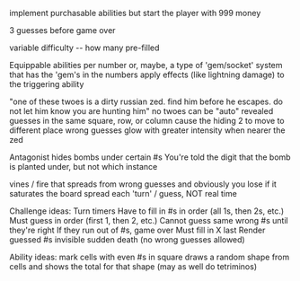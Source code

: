 implement purchasable abilities but start the player with 999 money

3 guesses before game over

variable difficulty -- how many pre-filled

Equippable abilities per number
    or, maybe, a type of 'gem/socket' system
        that has the 'gem's in the numbers apply effects (like lightning damage) to the triggering ability

"one of these twoes is a dirty russian zed. find him before he escapes. do not let him know you are hunting him"
    no twoes can be "auto" revealed
    guesses in the same square, row, or column cause the hiding 2 to move to different place
    wrong guesses glow with greater intensity when nearer the zed
    
Antagonist hides bombs under certain #s
    You're told the digit that the bomb is planted under, but not which instance 

vines / fire that spreads from wrong guesses
    and obviously you lose if it saturates the board
    spread each 'turn' / guess, NOT real time

Challenge ideas:
    Turn timers
    Have to fill in #s in order (all 1s, then 2s, etc.)
    Must guess in order (first 1, then 2, etc.) 
    Cannot guess same wrong #s until they're right 
        If they run out of #s, game over
    Must fill in X last
    Render guessed #s invisible
    sudden death (no wrong guesses allowed)

Ability ideas:
    mark cells with even #s in square
    draws a random shape from cells and shows the total for that shape (may as well do tetriminos)
